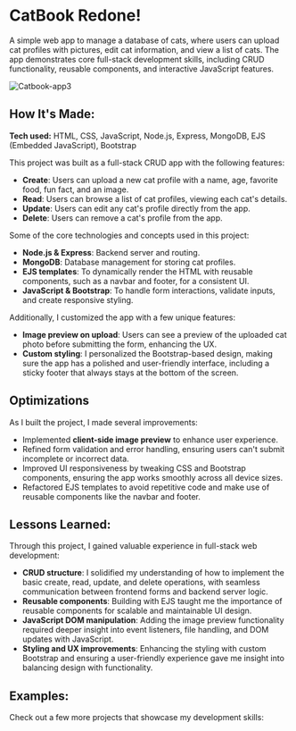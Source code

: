# CatBook Redone! 
A simple web app to manage a database of cats, where users can upload cat profiles with pictures, edit cat information, and view a list of cats. The app demonstrates core full-stack development skills, including CRUD functionality, reusable components, and interactive JavaScript features.

![Catbook-app3](https://github.com/user-attachments/assets/764d2e4d-3fe0-405e-866e-c6b5daa55a84)



## How It's Made:

**Tech used:** HTML, CSS, JavaScript, Node.js, Express, MongoDB, EJS (Embedded JavaScript), Bootstrap

This project was built as a full-stack CRUD app with the following features:

- **Create**: Users can upload a new cat profile with a name, age, favorite food, fun fact, and an image.
- **Read**: Users can browse a list of cat profiles, viewing each cat's details.
- **Update**: Users can edit any cat's profile directly from the app.
- **Delete**: Users can remove a cat's profile from the app.

Some of the core technologies and concepts used in this project:

- **Node.js & Express**: Backend server and routing.
- **MongoDB**: Database management for storing cat profiles.
- **EJS templates**: To dynamically render the HTML with reusable components, such as a navbar and footer, for a consistent UI.
- **JavaScript & Bootstrap**: To handle form interactions, validate inputs, and create responsive styling.
  
Additionally, I customized the app with a few unique features:

- **Image preview on upload**: Users can see a preview of the uploaded cat photo before submitting the form, enhancing the UX.
- **Custom styling**: I personalized the Bootstrap-based design, making sure the app has a polished and user-friendly interface, including a sticky footer that always stays at the bottom of the screen.

## Optimizations

As I built the project, I made several improvements:

- Implemented **client-side image preview** to enhance user experience.
- Refined form validation and error handling, ensuring users can't submit incomplete or incorrect data.
- Improved UI responsiveness by tweaking CSS and Bootstrap components, ensuring the app works smoothly across all device sizes.
- Refactored EJS templates to avoid repetitive code and make use of reusable components like the navbar and footer.

## Lessons Learned:

Through this project, I gained valuable experience in full-stack web development:

- **CRUD structure**: I solidified my understanding of how to implement the basic create, read, update, and delete operations, with seamless communication between frontend forms and backend server logic.
- **Reusable components**: Building with EJS taught me the importance of reusable components for scalable and maintainable UI design.
- **JavaScript DOM manipulation**: Adding the image preview functionality required deeper insight into event listeners, file handling, and DOM updates with JavaScript.
- **Styling and UX improvements**: Enhancing the styling with custom Bootstrap and ensuring a user-friendly experience gave me insight into balancing design with functionality.

## Examples:
Check out a few more projects that showcase my development skills:

